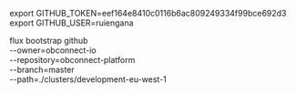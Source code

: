 export GITHUB_TOKEN=eef164e8410c0116b6ac809249334f99bce692d3
export GITHUB_USER=ruiengana

flux bootstrap github \
  --owner=obconnect-io \
  --repository=obconnect-platform \
  --branch=master \
  --path=./clusters/development-eu-west-1